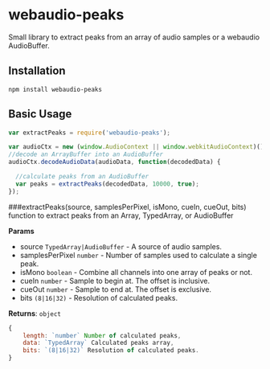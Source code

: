 webaudio-peaks
=================
Small library to extract peaks from an array of audio samples or a webaudio AudioBuffer.

## Installation

  `npm install webaudio-peaks`


## Basic Usage

```javascript
var extractPeaks = require('webaudio-peaks');

var audioCtx = new (window.AudioContext || window.webkitAudioContext)();
//decode an ArrayBuffer into an AudioBuffer
audioCtx.decodeAudioData(audioData, function(decodedData) {

  //calculate peaks from an AudioBuffer
  var peaks = extractPeaks(decodedData, 10000, true);
});
```

###extractPeaks(source, samplesPerPixel, isMono, cueIn, cueOut, bits)
function to extract peaks from an Array, TypedArray, or AudioBuffer

**Params**

- source `TypedArray|AudioBuffer` - A source of audio samples.
- samplesPerPixel `number` - Number of samples used to calculate a single peak.
- isMono `boolean` - Combine all channels into one array of peaks or not.
- cueIn `number` - Sample to begin at. The offset is inclusive.
- cueOut `number` - Sample to end at. The offset is exclusive.
- bits `(8|16|32)` - Resolution of calculated peaks.

**Returns**: `object`

```javascript
{
    length: `number` Number of calculated peaks,
    data: `TypedArray` Calculated peaks array,
    bits: `(8|16|32)` Resolution of calculated peaks.
}
```